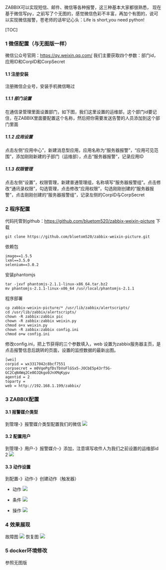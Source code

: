 ZABBIX可以实现短信、邮件、微信等各种报警，这三种基本大家都很熟悉， 现在基于微信写py，之前写了个无图的，感觉微信色彩不丰富，再加个有图的，说可以实现微信报警，苍老师的话牢记心头：Life is short,you need python!

[TOC]
### 1 微信配置（与无图版一样）
微信公众号官网：https://qy.weixin.qq.com/
我们主要获取四个参数：部门id，应用ID和CorpID和CorpSecret
#### 1.1 注册安装
注册微信企业号，安装手机微信略过
##### 1.1.1 部门设置
在通信录管理里面设置部门，如下图，我们这里设置的运维部，这个部门id要记住，在ZABBIX里面要配置这个名称，然后把你需要发送告警的人员添加到这个部门里面
##### 1.1.2 应用设置
点击左侧“应用中心”，新建消息型应用，应用名称为“服务器报警”，“应用可见范围”，添加刚刚新建的子部门（运维部），点击“服务器报警”，记录应用ID
##### 1.1.3 权限管理
点击左侧“设置”，权限管理，新建普通管理组，名称填写“服务器报警组”。点击修改“通讯录权限”，勾选管理，点击修改“应用权限”，勾选刚刚创建的“服务器报警”，点击刚刚创建的“服务器报警组”，记录左侧的CorpID与CorpSecret
### 2 程序配置
代码托管到github：https://github.com/bluetom520/zabbix-weixin-picture
下载
```
git clone https://github.com/bluetom520/zabbix-weixin-picture.git
```
依赖包
```
image==1.5.5
lxml==3.5.0
selenium==3.0.2
```
安装phantomjs
```
tar -jxvf phantomjs-2.1.1-linux-x86_64.tar.bz2
mv phantomjs-2.1.1-linux-x86_64 /usr/local/phantomjs-2.1.1
```
程序部署
```
cp zabbix-weixin-picture/* /usr/lib/zabbix/alertscripts/
cd /usr/lib/zabbix/alertscripts/
chown -R zabbix:zabbix pic
chown -R zabbix:zabbix weixin.py
chmod o+x weixin.py
chown -R zabbix:zabbix config.ini
chmod o+w config.ini
```
修改config.ini，把上节获得的三个参数填入，web 设置为zabbix服务器主页，是点击报警信息后跳转的页面，设置的监控数据的最新出图。
```
[wei]
corpid = wx3317042c8bcf7551
corpsecret = m0VqePgfDsTbVoFlGSx5-JOCbE5p43rf5G-GC2CqN4Wq2Ce0OJQkgo0JnXMqKypv
agentid = 2
toparty =
web = http://192.168.1.199/zabbix/
```
### 3 ZABBIX配置
#### 3.1 报警媒介类型
到管理-》报警媒介类型配置我们的微信
![](leanote://file/getImage?fileId=587386aa4f1ffe4e59000001)
#### 3.2 配置用户
到管理-》用户-》报警媒介-》添加，注意填写收件人为我们之前设置的运维部id 2
![](leanote://file/getImage?fileId=587386cf4f1ffe4e59000002)
#### 3.3 动作设置
到配置-》动作-》创建动作（触发器）
 - 动作
![](leanote://file/getImage?fileId=587089ffd31d9c3103000006)

 - 条件
![](leanote://file/getImage?fileId=58708a1dd31d9c3103000007)
 - 操作
![](leanote://file/getImage?fileId=587386fb4f1ffe4e59000003)

### 4 效果展现
故障图
![](leanote://file/getImage?fileId=5874b25d2eb3ec5799000005)
恢复图
![](leanote://file/getImage?fileId=5874b2292eb3ec5799000004)

### 5 docker环境修改
参照无图版



